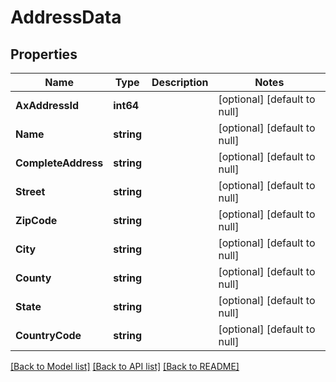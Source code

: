 # AddressData

## Properties
Name | Type | Description | Notes
------------ | ------------- | ------------- | -------------
**AxAddressId** | **int64** |  | [optional] [default to null]
**Name** | **string** |  | [optional] [default to null]
**CompleteAddress** | **string** |  | [optional] [default to null]
**Street** | **string** |  | [optional] [default to null]
**ZipCode** | **string** |  | [optional] [default to null]
**City** | **string** |  | [optional] [default to null]
**County** | **string** |  | [optional] [default to null]
**State** | **string** |  | [optional] [default to null]
**CountryCode** | **string** |  | [optional] [default to null]

[[Back to Model list]](../README.md#documentation-for-models) [[Back to API list]](../README.md#documentation-for-api-endpoints) [[Back to README]](../README.md)


